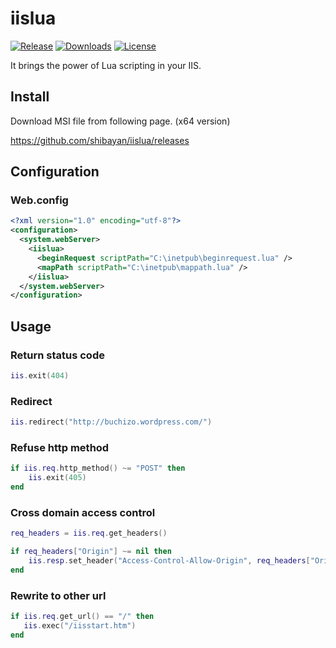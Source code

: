 iislua
================

[![Release](https://img.shields.io/github/release/shibayan/iislua.svg)](https://github.com/shibayan/iislua/releases/latest)
[![Downloads](https://img.shields.io/github/downloads/shibayan/iislua/total.svg)](https://github.com/shibayan/iislua/releases/latest)
[![License](https://img.shields.io/github/license/shibayan/iislua.svg)](https://github.com/shibayan/iislua/blob/master/LICENSE)

It brings the power of Lua scripting in your IIS.

## Install

Download MSI file from following page. (x64 version)

https://github.com/shibayan/iislua/releases

## Configuration

### Web.config

```xml
<?xml version="1.0" encoding="utf-8"?>
<configuration>
  <system.webServer>
    <iislua>
      <beginRequest scriptPath="C:\inetpub\beginrequest.lua" />
      <mapPath scriptPath="C:\inetpub\mappath.lua" />
    </iislua>
  </system.webServer>
</configuration>
```

## Usage

### Return status code

```lua
iis.exit(404)
```

### Redirect

```lua
iis.redirect("http://buchizo.wordpress.com/")
```

### Refuse http method

```lua
if iis.req.http_method() ~= "POST" then
    iis.exit(405)
end
```

### Cross domain access control

```lua
req_headers = iis.req.get_headers()

if req_headers["Origin"] ~= nil then
    iis.resp.set_header("Access-Control-Allow-Origin", req_headers["Origin"])
end
```

### Rewrite to other url

```lua
if iis.req.get_url() == "/" then
   iis.exec("/iisstart.htm")
end
```